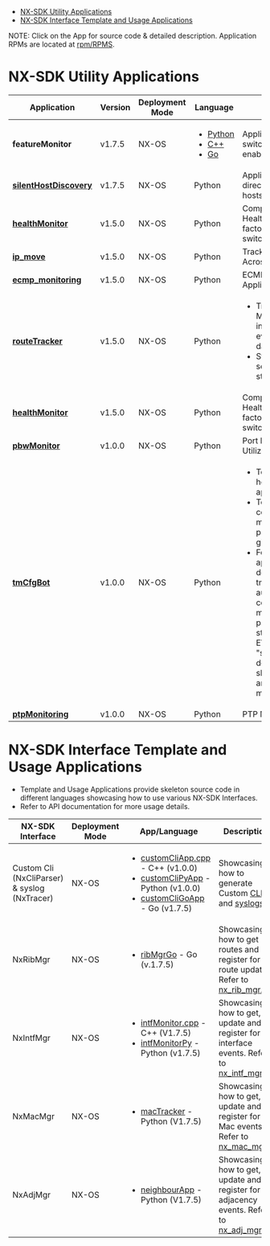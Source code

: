 - [NX-SDK Utility Applications](#nx-sdk-utility-applications)
- [NX-SDK Interface Template and Usage Applications](#nx-sdk-interface-template-and-usage-applications)
  
NOTE: Click on the App for source code & detailed description. Application RPMs are located at [rpm/RPMS](../rpm/RPMS).
  
# NX-SDK Utility Applications

| Application | Version | Deployment Mode | Language | Description | 
| --- | --- | --- | --- | --- | 
|<b>featureMonitor</b> | v1.7.5 | NX-OS | <ul><li>[Python](python/featureMonitorPy)</li><li>[C++](c++/featureMonitor.cpp)</li><li>[Go](go/src/featureMonitorGo/featureMonitorGo.go)</ul> | Application to track switch feature enablement/disablement. |
|<b>[silentHostDiscovery](python/silentHostDiscovery)</b> | v1.7.5 | NX-OS | Python | Application to discover directly connected silent hosts. |
|<b>[healthMonitor](python/healthMonitor)</b> | v1.5.0 | NX-OS | Python | Computes & Monitors Health Score for various factors on a given switch. |
|<b><a href="https://github.com/ChristopherJHart/NX-SDK/tree/master/ip_move">ip_move</a></b>| v1.5.0 | NX-OS | Python | Tracking IP Movement Across Interfaces|
|<b><a href="https://github.com/ndelecro/Nexus-9K-Programmability/tree/master/NX-SDK/ECMP_Monitoring">ecmp_monitoring</a></b> | v1.5.0 | NX-OS | Python | ECMP Monitoring Application |
|<b>[routeTracker](python/routeTracker)</b> | v1.5.0 | NX-OS | Python | <ul><li>Track, Collect & Maintain history of interested route events as time series data.</li><li>Stream this time series data using streaming telemetry.</li></ul> |
|<b>[healthMonitor](python/healthMonitor)</b> | v1.5.0 | NX-OS | Python | Computes & Monitors Health Score for various factors on a given switch. |
|<b>[pbwMonitor](python/pbwMonitor)</b>| v1.0.0 | NX-OS | Python | Port Bandwidth Utilization Monitor |
|<b>[tmCfgBot](python/tmCfgBot)</b> | v1.0.0 | NX-OS | Python | <ul><li>Telemetry Config helper Bot application.</li><li>To automatically configure & manage multiple telemetry path configs per given instance.</li><li> For Ex) "tmCfgBot apply-inst evpn default-template". tmCfgBot automatically configures & manages telemetry path configs to be streamed out for EVPN instance. Use, "show tmCfgBot default-instance" to show all the paths and instances managed by the app. </li></ul> |
|<b><a href="https://github.com/ndelecro/Nexus-9K-Programmability/tree/master/NX-SDK/PTP_Monitoring">ptpMonitoring</a></b>| v1.0.0 | NX-OS | Python| PTP Monitor Application |

# NX-SDK Interface Template and Usage Applications

 - Template and Usage Applications provide skeleton source code in different languages showcasing how to use various NX-SDK Interfaces.
 - Refer to API documentation for more usage details. 
 
| NX-SDK Interface | Deployment Mode | App/Language | Description | 
| --- | --- | --- | --- |
| Custom Cli (NxCliParser) & syslog (NxTracer) | NX-OS | <ul><li>[customCliApp.cpp](c++/customCliApp.cpp) - C++ (v1.0.0) </li><li>[customCliPyApp](python/customCliPyApp) - Python (v1.0.0)</li><li>[customCliGoApp](go/src/customCliGoApp) - Go (v1.7.5)</li></ul> | Showcasing how to generate Custom [CLIs](../include/nx_cli.h) and [syslogs](../include/nx_trace.h).|
| NxRibMgr | NX-OS | <ul><li>[ribMgrGo](go/src/ribMgrGo) - Go (v.1.7.5) </li></ul> | Showcasing how to get routes and register for route updates. Refer to [nx_rib_mgr.h](../include/nx_rib_mgr.h) |
| NxIntfMgr | NX-OS | <ul><li>[intfMonitor.cpp](c++/intfMonitor.cpp) - C++ (V1.7.5) </li><li>[intfMonitorPy](python/intfMonitorPy) - Python (v1.7.5)</ul> | Showcasing how to get, update and register for interface events. Refer to [nx_intf_mgr.h](../include/nx_intf_mgr.h) |
| NxMacMgr | NX-OS | <ul><li>[macTracker](python/macTracker) - Python (V1.7.5) </li></ul> | Showcasing how to get, update and register for Mac events. Refer to [nx_mac_mgr.h](../include/nx_mac_mgr.h) |
| NxAdjMgr | NX-OS | <ul><li>[neighbourApp](python/neighbourApp) - Python (V1.7.5) </li></ul> | Showcasing how to get, update and register for adjacency events. Refer to [nx_adj_mgr.h](../include/nx_adj_mgr.h)|
